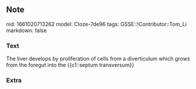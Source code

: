 ## Note
nid: 1661020713262
model: Cloze-7de96
tags: GSSE::!Contributor::Tom_Li
markdown: false

### Text
<div>
  The liver develops by proliferation of cells from a diverticulum
  which grows from the foregut into the {{c1::septum transversum}}
</div>

### Extra


